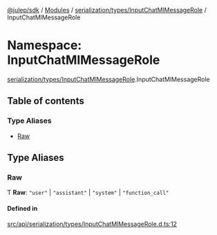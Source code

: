 [@julep/sdk](../README.md) / [Modules](../modules.md) / [serialization/types/InputChatMlMessageRole](serialization_types_InputChatMlMessageRole.md) / InputChatMlMessageRole

# Namespace: InputChatMlMessageRole

[serialization/types/InputChatMlMessageRole](serialization_types_InputChatMlMessageRole.md).InputChatMlMessageRole

## Table of contents

### Type Aliases

- [Raw](serialization_types_InputChatMlMessageRole.InputChatMlMessageRole.md#raw)

## Type Aliases

### Raw

Ƭ **Raw**: ``"user"`` \| ``"assistant"`` \| ``"system"`` \| ``"function_call"``

#### Defined in

[src/api/serialization/types/InputChatMlMessageRole.d.ts:12](https://github.com/julep-ai/samantha-monorepo/blob/9aefd53/sdks/js/src/api/serialization/types/InputChatMlMessageRole.d.ts#L12)
